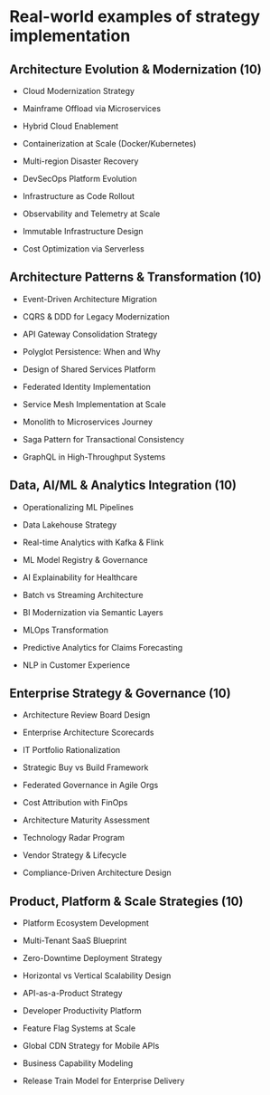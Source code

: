 # Real-world examples of strategy implementation


## Architecture Evolution & Modernization (10)

- Cloud Modernization Strategy

- Mainframe Offload via Microservices

- Hybrid Cloud Enablement

- Containerization at Scale (Docker/Kubernetes)

- Multi-region Disaster Recovery

- DevSecOps Platform Evolution

- Infrastructure as Code Rollout

- Observability and Telemetry at Scale

- Immutable Infrastructure Design

- Cost Optimization via Serverless

## Architecture Patterns & Transformation (10)

- Event-Driven Architecture Migration

- CQRS & DDD for Legacy Modernization

- API Gateway Consolidation Strategy

- Polyglot Persistence: When and Why

- Design of Shared Services Platform

- Federated Identity Implementation

- Service Mesh Implementation at Scale

- Monolith to Microservices Journey

- Saga Pattern for Transactional Consistency

- GraphQL in High-Throughput Systems

## Data, AI/ML & Analytics Integration (10)

- Operationalizing ML Pipelines

- Data Lakehouse Strategy

- Real-time Analytics with Kafka & Flink

- ML Model Registry & Governance

- AI Explainability for Healthcare

- Batch vs Streaming Architecture

- BI Modernization via Semantic Layers

- MLOps Transformation

- Predictive Analytics for Claims Forecasting

- NLP in Customer Experience

## Enterprise Strategy & Governance (10)

- Architecture Review Board Design

- Enterprise Architecture Scorecards

- IT Portfolio Rationalization

- Strategic Buy vs Build Framework

- Federated Governance in Agile Orgs

- Cost Attribution with FinOps

- Architecture Maturity Assessment

- Technology Radar Program

- Vendor Strategy & Lifecycle

- Compliance-Driven Architecture Design

## Product, Platform & Scale Strategies (10)

- Platform Ecosystem Development

- Multi-Tenant SaaS Blueprint

- Zero-Downtime Deployment Strategy

- Horizontal vs Vertical Scalability Design

- API-as-a-Product Strategy

- Developer Productivity Platform

- Feature Flag Systems at Scale

- Global CDN Strategy for Mobile APIs

- Business Capability Modeling

- Release Train Model for Enterprise Delivery